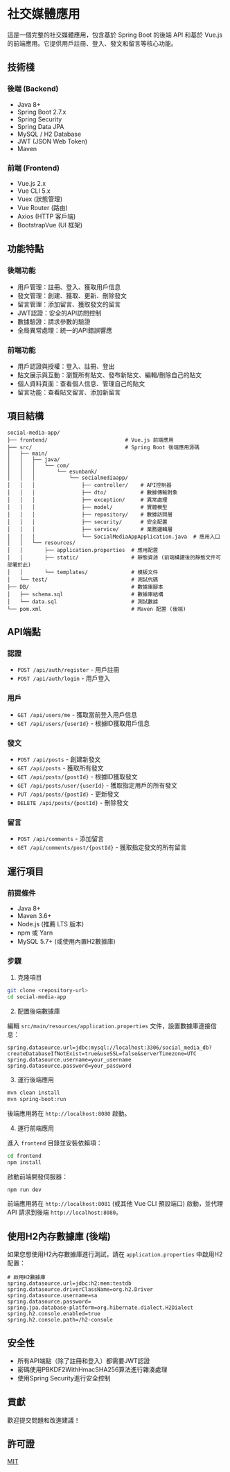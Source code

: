 # 社交媒體應用

這是一個完整的社交媒體應用，包含基於 Spring Boot 的後端 API 和基於 Vue.js 的前端應用。它提供用戶註冊、登入、發文和留言等核心功能。

## 技術棧

### 後端 (Backend)

- Java 8+
- Spring Boot 2.7.x
- Spring Security
- Spring Data JPA
- MySQL / H2 Database
- JWT (JSON Web Token)
- Maven

### 前端 (Frontend)

- Vue.js 2.x
- Vue CLI 5.x
- Vuex (狀態管理)
- Vue Router (路由)
- Axios (HTTP 客戶端)
- BootstrapVue (UI 框架)

## 功能特點

### 後端功能

- 用戶管理：註冊、登入、獲取用戶信息
- 發文管理：創建、獲取、更新、刪除發文
- 留言管理：添加留言、獲取發文的留言
- JWT認證：安全的API訪問控制
- 數據驗證：請求參數的驗證
- 全局異常處理：統一的API錯誤響應

### 前端功能

- 用戶認證與授權：登入、註冊、登出
- 貼文展示與互動：瀏覽所有貼文、發布新貼文、編輯/刪除自己的貼文
- 個人資料頁面：查看個人信息、管理自己的貼文
- 留言功能：查看貼文留言、添加新留言

## 項目結構

```
social-media-app/
├── frontend/                         # Vue.js 前端應用
├── src/                              # Spring Boot 後端應用源碼
│   ├── main/
│   │   ├── java/
│   │   │   └── com/
│   │   │       └── esunbank/
│   │   │           └── socialmediaapp/
│   │   │               ├── controller/    # API控制器
│   │   │               ├── dto/           # 數據傳輸對象
│   │   │               ├── exception/     # 異常處理
│   │   │               ├── model/         # 實體模型
│   │   │               ├── repository/    # 數據訪問層
│   │   │               ├── security/      # 安全配置
│   │   │               ├── service/       # 業務邏輯層
│   │   │               └── SocialMediaAppApplication.java  # 應用入口
│   │   └── resources/
│   │       ├── application.properties  # 應用配置
│   │       ├── static/                 # 靜態資源 (前端構建後的靜態文件可部署於此)
│   │       └── templates/              # 模板文件
│   └── test/                           # 測試代碼
├── DB/                                 # 數據庫腳本
│   ├── schema.sql                      # 數據庫結構
│   └── data.sql                        # 測試數據
└── pom.xml                             # Maven 配置 (後端)
```

## API端點

### 認證

- `POST /api/auth/register` - 用戶註冊
- `POST /api/auth/login` - 用戶登入

### 用戶

- `GET /api/users/me` - 獲取當前登入用戶信息
- `GET /api/users/{userId}` - 根據ID獲取用戶信息

### 發文

- `POST /api/posts` - 創建新發文
- `GET /api/posts` - 獲取所有發文
- `GET /api/posts/{postId}` - 根據ID獲取發文
- `GET /api/posts/user/{userId}` - 獲取指定用戶的所有發文
- `PUT /api/posts/{postId}` - 更新發文
- `DELETE /api/posts/{postId}` - 刪除發文

### 留言

- `POST /api/comments` - 添加留言
- `GET /api/comments/post/{postId}` - 獲取指定發文的所有留言

## 運行項目

### 前提條件

- Java 8+
- Maven 3.6+
- Node.js (推薦 LTS 版本)
- npm 或 Yarn
- MySQL 5.7+ (或使用內置H2數據庫)

### 步驟

1. 克隆項目

```bash
git clone <repository-url>
cd social-media-app
```

2. 配置後端數據庫

編輯 `src/main/resources/application.properties` 文件，設置數據庫連接信息：

```properties
spring.datasource.url=jdbc:mysql://localhost:3306/social_media_db?createDatabaseIfNotExist=true&useSSL=false&serverTimezone=UTC
spring.datasource.username=your_username
spring.datasource.password=your_password
```

3. 運行後端應用

```bash
mvn clean install
mvn spring-boot:run
```

後端應用將在 `http://localhost:8080` 啟動。

4. 運行前端應用

進入 `frontend` 目錄並安裝依賴項：

```bash
cd frontend
npm install
```

啟動前端開發伺服器：

```bash
npm run dev
```

前端應用將在 `http://localhost:8081` (或其他 Vue CLI 預設端口) 啟動，並代理 API 請求到後端 `http://localhost:8080`。

## 使用H2內存數據庫 (後端)

如果您想使用H2內存數據庫進行測試，請在 `application.properties` 中啟用H2配置：

```properties
# 啟用H2數據庫
spring.datasource.url=jdbc:h2:mem:testdb
spring.datasource.driverClassName=org.h2.Driver
spring.datasource.username=sa
spring.datasource.password=
spring.jpa.database-platform=org.hibernate.dialect.H2Dialect
spring.h2.console.enabled=true
spring.h2.console.path=/h2-console
```

## 安全性

- 所有API端點（除了註冊和登入）都需要JWT認證
- 密碼使用PBKDF2WithHmacSHA256算法進行雜湊處理
- 使用Spring Security進行安全控制

## 貢獻

歡迎提交問題和改進建議！

## 許可證

[MIT](LICENSE)